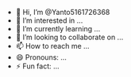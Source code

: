 - 👋 Hi, I’m @Yanto5161726368
- 👀 I’m interested in ...
- 🌱 I’m currently learning ...
- 💞️ I’m looking to collaborate on ...
- 📫 How to reach me ...
- 😄 Pronouns: ...
- ⚡ Fun fact: ...

<!---
Yanto5161726368/Yanto5161726368 is a ✨ special ✨ repository because its `README.md` (this file) appears on your GitHub profile.
You can click the Preview link to take a look at your chan
